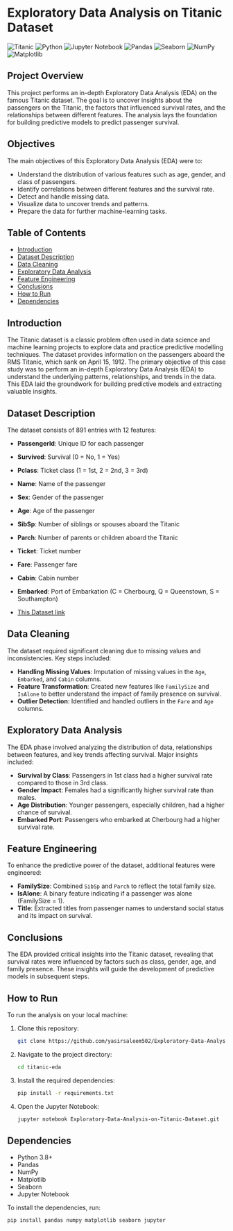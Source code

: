 
# Exploratory Data Analysis on Titanic Dataset

![Titanic](https://img.shields.io/badge/dataset-Titanic-blue)
![Python](https://img.shields.io/badge/Python-3.8+-green)
![Jupyter Notebook](https://img.shields.io/badge/Tools-Jupyter%20Notebook-orange)
![Pandas](https://img.shields.io/badge/Library-Pandas-yellow)
![Seaborn](https://img.shields.io/badge/Library-Seaborn-lightblue)
![NumPy](https://img.shields.io/badge/Library-NumPy-lightblue)
![Matplotlib](https://img.shields.io/badge/Library-Matplotlib-orange)


## Project Overview

This project performs an in-depth Exploratory Data Analysis (EDA) on the famous Titanic dataset. The goal is to uncover insights about the passengers on the Titanic, the factors that influenced survival rates, and the relationships between different features. The analysis lays the foundation for building predictive models to predict passenger survival.

## Objectives

The main objectives of this Exploratory Data Analysis (EDA) were to:

- Understand the distribution of various features such as age, gender, and class of passengers.
- Identify correlations between different features and the survival rate.
- Detect and handle missing data.
- Visualize data to uncover trends and patterns.
- Prepare the data for further machine-learning tasks.


## Table of Contents

- [Introduction](#introduction)
- [Dataset Description](#dataset-description)
- [Data Cleaning](#data-cleaning)
- [Exploratory Data Analysis](#exploratory-data-analysis)
- [Feature Engineering](#feature-engineering)
- [Conclusions](#conclusions)
- [How to Run](#how-to-run)
- [Dependencies](#dependencies)

## Introduction

The Titanic dataset is a classic problem often used in data science and machine learning projects to explore data and practice predictive modelling techniques. The dataset provides information on the passengers aboard the RMS Titanic, which sank on April 15, 1912. The primary objective of this case study was to perform an in-depth Exploratory Data Analysis (EDA) to understand the underlying patterns, relationships, and trends in the data. This EDA laid the groundwork for building predictive models and extracting valuable insights.


## Dataset Description

The dataset consists of 891 entries with 12 features:

- **PassengerId**: Unique ID for each passenger
- **Survived**: Survival (0 = No, 1 = Yes)
- **Pclass**: Ticket class (1 = 1st, 2 = 2nd, 3 = 3rd)
- **Name**: Name of the passenger
- **Sex**: Gender of the passenger
- **Age**: Age of the passenger
- **SibSp**: Number of siblings or spouses aboard the Titanic
- **Parch**: Number of parents or children aboard the Titanic
- **Ticket**: Ticket number
- **Fare**: Passenger fare
- **Cabin**: Cabin number
- **Embarked**: Port of Embarkation (C = Cherbourg, Q = Queenstown, S = Southampton)

- [This Dataset link](https://www.kaggle.com/datasets/muhammadyasirsaleem/website/data)

## Data Cleaning

The dataset required significant cleaning due to missing values and inconsistencies. Key steps included:

- **Handling Missing Values**: Imputation of missing values in the `Age`, `Embarked`, and `Cabin` columns.
- **Feature Transformation**: Created new features like `FamilySize` and `IsAlone` to better understand the impact of family presence on survival.
- **Outlier Detection**: Identified and handled outliers in the `Fare` and `Age` columns.

## Exploratory Data Analysis

The EDA phase involved analyzing the distribution of data, relationships between features, and key trends affecting survival. Major insights included:

- **Survival by Class**: Passengers in 1st class had a higher survival rate compared to those in 3rd class.
- **Gender Impact**: Females had a significantly higher survival rate than males.
- **Age Distribution**: Younger passengers, especially children, had a higher chance of survival.
- **Embarked Port**: Passengers who embarked at Cherbourg had a higher survival rate.

## Feature Engineering

To enhance the predictive power of the dataset, additional features were engineered:

- **FamilySize**: Combined `SibSp` and `Parch` to reflect the total family size.
- **IsAlone**: A binary feature indicating if a passenger was alone (FamilySize = 1).
- **Title**: Extracted titles from passenger names to understand social status and its impact on survival.

## Conclusions

The EDA provided critical insights into the Titanic dataset, revealing that survival rates were influenced by factors such as class, gender, age, and family presence. These insights will guide the development of predictive models in subsequent steps.

## How to Run

To run the analysis on your local machine:

1. Clone this repository:
    ```bash
    git clone https://github.com/yasirsaleem502/Exploratory-Data-Analysis-on-Titanic-Dataset.git
    ```
2. Navigate to the project directory:
    ```bash
    cd titanic-eda
    ```
3. Install the required dependencies:
    ```bash
    pip install -r requirements.txt
    ```
4. Open the Jupyter Notebook:
    ```bash
    jupyter notebook Exploratory-Data-Analysis-on-Titanic-Dataset.git
    ```

## Dependencies

- Python 3.8+
- Pandas
- NumPy
- Matplotlib
- Seaborn
- Jupyter Notebook

To install the dependencies, run:
```bash
pip install pandas numpy matplotlib seaborn jupyter





